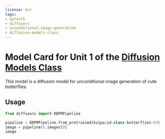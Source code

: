 ```yaml
---
license: mit
tags:
- pytorch
- diffusers
- unconditional-image-generation
- diffusion-models-class
---
```


# Model Card for Unit 1 of the [Diffusion Models Class](https://github.com/huggingface/diffusion-models-class)

This model is a diffusion model for unconditional image generation of cute butterflies.

## Usage

```python
from diffusers import DDPMPipeline

pipeline = DDPMPipeline.from_pretrained(kzipa/sd-class-butterflies-64)
image = pipeline().images[0]
image
```
